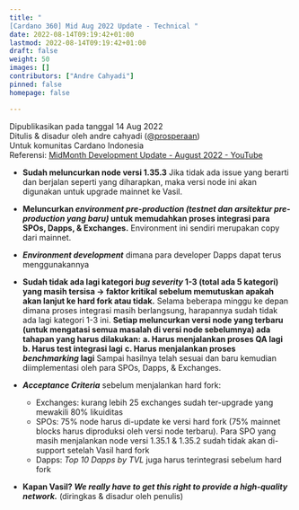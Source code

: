 ```yaml
---
title: "
[Cardano 360] Mid Aug 2022 Update - Technical "
date: 2022-08-14T09:19:42+01:00
lastmod: 2022-08-14T09:19:42+01:00
draft: false
weight: 50
images: []
contributors: ["Andre Cahyadi"]
pinned: false
homepage: false

---
```


Dipublikasikan pada tanggal 14 Aug 2022 <br/>
Ditulis & disadur oleh andre cahyadi ([@prosperaan](https://forum.cardano.org/u/prosperaan)) <br/>
Untuk komunitas Cardano Indonesia <br/>
Referensi: [MidMonth Development Update - August 2022 - YouTube](https://www.youtube.com/watch?v=IqfGliwPKTw)

- **Sudah meluncurkan node versi 1.35.3**
  Jika tidak ada issue yang berarti dan berjalan seperti yang diharapkan, maka versi node ini akan digunakan untuk upgrade mainnet ke Vasil.

- **Meluncurkan _environment pre-production (testnet dan arsitektur pre-production yang baru)_ untuk memudahkan proses integrasi para SPOs, Dapps, & Exchanges.**
  Environment ini sendiri merupakan copy dari mainnet.

- _**Environment development**_ dimana para developer Dapps dapat terus menggunakannya

- **Sudah tidak ada lagi kategori _bug severity_ 1-3 (total ada 5 kategori) yang masih tersisa → faktor kritikal sebelum memutuskan apakah akan lanjut ke hard fork atau tidak.**
  Selama beberapa minggu ke depan dimana proses integrasi masih berlangsung, harapannya sudah tidak ada lagi kategori 1-3 ini.
  **Setiap meluncurkan versi node yang terbaru (untuk mengatasi semua masalah di versi node sebelumnya) ada tahapan yang harus dilakukan:**
  **a. Harus menjalankan proses QA lagi**
  **b. Harus test integrasi lagi**
  **c. Harus menjalankan proses _benchmarking_ lagi**
  Sampai hasilnya telah sesuai dan baru kemudian diimplementasi oleh para SPOs, Dapps, & Exchanges.

- _**Acceptance Criteria**_ sebelum menjalankan hard fork:

  - Exchanges: kurang lebih 25 exchanges sudah ter-upgrade yang mewakili 80% likuiditas
  - SPOs: 75% node harus di-update ke versi hard fork (75% mainnet blocks harus diproduksi oleh versi node terbaru). Para SPO yang masih menjalankan node versi 1.35.1 & 1.35.2 sudah tidak akan di-support setelah Vasil hard fork
  - Dapps: _Top 10 Dapps by TVL_ juga harus terintegrasi sebelum hard fork

- **Kapan Vasil? _We really have to get this right to provide a high-quality network._** (diringkas & disadur oleh penulis)

